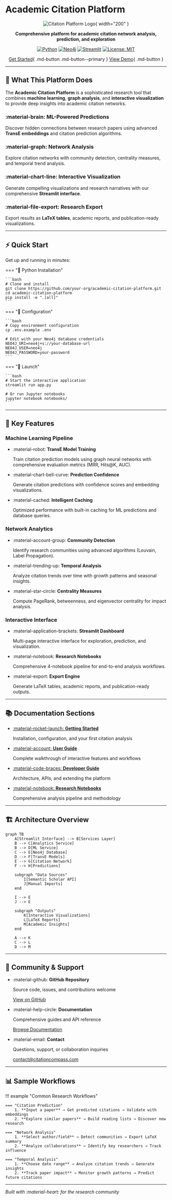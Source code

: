 # Academic Citation Platform

<div align="center">

![Citation Platform Logo](assets/images/logo.png){ width="200" }

**Comprehensive platform for academic citation network analysis, prediction, and exploration**

[![Python](https://img.shields.io/badge/Python-3.8+-blue.svg)](https://python.org)
[![Neo4j](https://img.shields.io/badge/Neo4j-5.0+-green.svg)](https://neo4j.com)
[![Streamlit](https://img.shields.io/badge/Streamlit-1.12+-red.svg)](https://streamlit.io)
[![License: MIT](https://img.shields.io/badge/License-MIT-yellow.svg)](https://opensource.org/licenses/MIT)

[Get Started](getting-started/installation.md){ .md-button .md-button--primary }
[View Demo](https://citationcompass.barbhs.com){ .md-button }

</div>

---

## 🚀 What This Platform Does

The **Academic Citation Platform** is a sophisticated research tool that combines **machine learning**, **graph analysis**, and **interactive visualization** to provide deep insights into academic citation networks.

### :material-brain: **ML-Powered Predictions**
Discover hidden connections between research papers using advanced **TransE embeddings** and citation prediction algorithms.

### :material-graph: **Network Analysis** 
Explore citation networks with community detection, centrality measures, and temporal trend analysis.

### :material-chart-line: **Interactive Visualization**
Generate compelling visualizations and research narratives with our comprehensive **Streamlit interface**.

### :material-file-export: **Research Export**
Export results as **LaTeX tables**, academic reports, and publication-ready visualizations.

---

## ⚡ Quick Start

Get up and running in minutes:

=== "🐍 Python Installation"

    ```bash
    # Clone and install
    git clone https://github.com/your-org/academic-citation-platform.git
    cd academic-citation-platform
    pip install -e ".[all]"
    ```

=== "🔧 Configuration"

    ```bash
    # Copy environment configuration
    cp .env.example .env
    
    # Edit with your Neo4j database credentials
    NEO4J_URI=neo4j+s://your-database-url
    NEO4J_USER=neo4j  
    NEO4J_PASSWORD=your-password
    ```

=== "🚀 Launch"

    ```bash
    # Start the interactive application
    streamlit run app.py
    
    # Or run Jupyter notebooks
    jupyter notebook notebooks/
    ```

---

## 🎯 Key Features

### **Machine Learning Pipeline**

<div class="grid cards" markdown>

-   :material-robot: **TransE Model Training**
    
    Train citation prediction models using graph neural networks with comprehensive evaluation metrics (MRR, Hits@K, AUC).

-   :material-chart-bell-curve: **Prediction Confidence**
    
    Generate citation predictions with confidence scores and embedding visualizations.

-   :material-cached: **Intelligent Caching**
    
    Optimized performance with built-in caching for ML predictions and database queries.

</div>

### **Network Analytics**

<div class="grid cards" markdown>

-   :material-account-group: **Community Detection**
    
    Identify research communities using advanced algorithms (Louvain, Label Propagation).

-   :material-trending-up: **Temporal Analysis**
    
    Analyze citation trends over time with growth patterns and seasonal insights.

-   :material-star-circle: **Centrality Measures**
    
    Compute PageRank, betweenness, and eigenvector centrality for impact analysis.

</div>

### **Interactive Interface**

<div class="grid cards" markdown>

-   :material-application-brackets: **Streamlit Dashboard**
    
    Multi-page interactive interface for exploration, prediction, and visualization.

-   :material-notebook: **Research Notebooks**
    
    Comprehensive 4-notebook pipeline for end-to-end analysis workflows.

-   :material-export: **Export Engine**
    
    Generate LaTeX tables, academic reports, and publication-ready outputs.

</div>

---

## 📚 Documentation Sections

<div class="grid cards" markdown>

-   [:material-rocket-launch: **Getting Started**](getting-started/installation.md)
    
    Installation, configuration, and your first citation analysis

-   [:material-account: **User Guide**](user-guide/overview.md)
    
    Complete walkthrough of interactive features and workflows

-   [:material-code-braces: **Developer Guide**](developer-guide/architecture.md)
    
    Architecture, APIs, and extending the platform

-   [:material-notebook: **Research Notebooks**](notebooks/overview.md)
    
    Comprehensive analysis pipeline and methodology

</div>

---

## 🏗️ Architecture Overview

```mermaid
graph TB
    A[Streamlit Interface] --> B[Services Layer]
    B --> C[Analytics Service]
    B --> D[ML Service]
    C --> E[Neo4j Database]
    D --> F[TransE Models]
    E --> G[Citation Network]
    F --> H[Predictions]
    
    subgraph "Data Sources"
        I[Semantic Scholar API]
        J[Manual Imports]
    end
    
    I --> E
    J --> E
    
    subgraph "Outputs"
        K[Interactive Visualizations]
        L[LaTeX Reports]
        M[Academic Insights]
    end
    
    A --> K
    C --> L
    D --> M
```

---

## 🤝 Community & Support

<div class="grid cards" markdown>

-   :material-github: **GitHub Repository**
    
    Source code, issues, and contributions welcome
    
    [View on GitHub](https://github.com/your-org/academic-citation-platform)

-   :material-help-circle: **Documentation**
    
    Comprehensive guides and API reference
    
    [Browse Documentation](getting-started/installation.md)

-   :material-email: **Contact**
    
    Questions, support, or collaboration inquiries
    
    [contact@citationcompass.com](mailto:contact@citationcompass.com)

</div>

---

## 📊 Sample Workflows

!!! example "Common Research Workflows"

    === "Citation Prediction"
        1. **Input a paper** → Get predicted citations → Validate with embeddings
        2. **Explore similar papers** → Build reading lists → Discover new research
    
    === "Network Analysis"
        1. **Select author/field** → Detect communities → Export LaTeX summary
        2. **Analyze collaborations** → Identify key researchers → Track influence
    
    === "Temporal Analysis"
        1. **Choose date range** → Analyze citation trends → Generate insights
        2. **Track paper impact** → Monitor growth patterns → Predict future citations

---

*Built with :material-heart: for the research community*